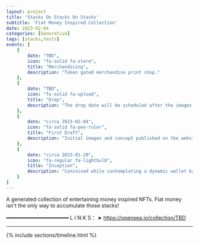 ```yaml
---
layout: project
title: 'Stacks On Stacks On Stacks'
subtitle: 'Fiat Money Inspired Collection'
date: 2023-02-04
categories: [Generative]
tags: [stacks,tests]
events: [
    {
        date: "TBD",
        icon: "fa-solid fa-store",
        title: "Merchandising",
        description: "Token gated merchandise print shop."
    },
    {
        date: "TBD",
        icon: "fa-solid fa-upload",
        title: "Drop",
        description: "The drop date will be scheduled after the images are finalized."
    },
    {
        date: "circa 2023-02-04",
        icon: "fa-solid fa-pen-ruler",
        title: "First Draft",
        description: "Initial images and concept published on the website."
    },
    {
        date: "circa 2023-01-29",
        icon: "fa-regular fa-lightbulb",
        title: "Inception",
        description: "Conceived while contemplating a dynamic wallet based on value of NFTs."
    }
]
---
```


<p class="premono" markdown="1">
A generated collection of entertaining money inspired NFTs. Fiat money isn't the only way to accumulate those stacks!

━━━━━━━━━━━━━━━━━━━━
L I N K S：
  ➤ <https://opensea.io/collection/TBD>
</p>

<hr />

{% include sections/timeline.html %}